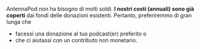 AntennaPod non ha bisogno di molti soldi. **I nostri costi (annuali) sono già coperti** dai fondi delle donazioni esistenti. Pertanto, preferiremmo di gran lunga che

* facessi una donazione al tuo podcast(er) preferito o
* che ci aiutassi con un contributo non monetario.
